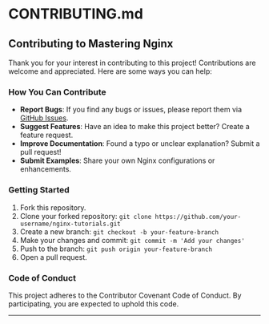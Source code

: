 # CONTRIBUTING.md

## Contributing to Mastering Nginx

Thank you for your interest in contributing to this project! Contributions are welcome and appreciated. Here are some ways you can help:

### How You Can Contribute
- **Report Bugs**: If you find any bugs or issues, please report them via [GitHub Issues](./issues).
- **Suggest Features**: Have an idea to make this project better? Create a feature request.
- **Improve Documentation**: Found a typo or unclear explanation? Submit a pull request!
- **Submit Examples**: Share your own Nginx configurations or enhancements.

### Getting Started
1. Fork this repository.
2. Clone your forked repository: `git clone https://github.com/your-username/nginx-tutorials.git`
3. Create a new branch: `git checkout -b your-feature-branch`
4. Make your changes and commit: `git commit -m 'Add your changes'`
5. Push to the branch: `git push origin your-feature-branch`
6. Open a pull request.

### Code of Conduct
This project adheres to the Contributor Covenant Code of Conduct. By participating, you are expected to uphold this code.

---
